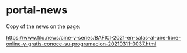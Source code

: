 # portal-news

Copy of the news on the page: 

https://www.filo.news/cine-y-series/BAFICI-2021-en-salas-al-aire-libre-online-y-gratis-conoce-su-programacion-20210311-0037.html
